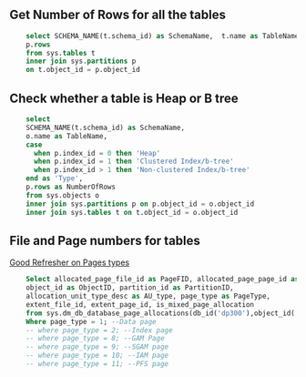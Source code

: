 ## Get Number of Rows for all the tables
```sql
    select SCHEMA_NAME(t.schema_id) as SchemaName,  t.name as TableName, 
    p.rows
    from sys.tables t 
    inner join sys.partitions p
    on t.object_id = p.object_id
```

## Check whether a table is Heap or B tree
```sql
    select 
	SCHEMA_NAME(t.schema_id) as SchemaName,
    o.name as TableName, 
    case 
      when p.index_id = 0 then 'Heap'
      when p.index_id = 1 then 'Clustered Index/b-tree'
      when p.index_id > 1 then 'Non-clustered Index/b-tree'
    end as 'Type',
	p.rows as NumberOfRows
    from sys.objects o
    inner join sys.partitions p on p.object_id = o.object_id
    inner join sys.tables t on t.object_id = o.object_id
```
## File and Page numbers for tables
[Good Refresher on Pages types](http://www.sqlnotes.info/2011/10/31/page-type/)
```sql
 	Select allocated_page_file_id as PageFID, allocated_page_page_id as PagePID,
	object_id as ObjectID, partition_id as PartitionID,
	allocation_unit_type_desc as AU_type, page_type as PageType,
	extent_file_id, extent_page_id, is_mixed_page_allocation
	from sys.dm_db_database_page_allocations(db_id('dp300'),object_id('SalesLT.SalesOrderHeaderCopy') , null, null, 'DETAILED')
    Where page_type = 1; --Data page
    -- where page_type = 2; --Index page
    -- where page_type = 8; --GAM Page
    -- where page_type = 9; --SGAM page
    -- where page_type = 10; --IAM page
    -- where page_type = 11; --PFS page
```
